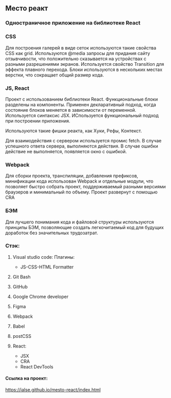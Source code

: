 ## Место реакт
### Одностраничное приложение на библиотеке React

### CSS
Для построения галерей в виде сеток используются такие свойства CSS как grid. Используются @media запросы для придания сайту отзывчивости, что положительно сказывается на устройствах с разными разрешениями экранов. Используется свойство Transition для эффекта плавного перехода. Блоки используются в нескольких местах верстки, что сокращает общий размер кода.

### JS, React
Проект с использованием библиотеки React. Функциональные блоки разделены на компоненты. Применен декларативный подход, когда состояние блоков меняется в зависимости от переменной. Используется синтаксис JSX. ИСпользуется функциональный подход при построении приложения.

Используются такие фишки реакта, как Хуки, Рефы, Контекст.

Для взаимодействия с сервером используется промис fetch. В случае успешного ответа сервера, выполняются действия. В случае ошибки действие не выполняется, появляется окно с ошибкой.

### Webpack
Для сборки проекта, транспиляции, добавления префиксов, минификации кода использован Webpack и отдельные модули, что позволяет быстро собрать проект, поддерживаемый разными версиями браузеров и минимальный по объему. Проект развернут с помощью CRA

### БЭМ
Для лучшего понимания кода и файловой структуры используются принципы БЭМ, позволяющие создать легкочитаемый код для будущих доработок без значительных трудозатрат.

### Стэк:
1. Visual studio code:
   Плагины:
   - JS-CSS-HTML Formatter

2. Git Bash
3. GitHub
4. Google Chrome developer
5. Figma
6. Webpack
7. Babel
8. postCSS
9. React:
    - JSX
    - CRA
    - React DevTools

#### Ссылка на проект:
https://ialse.github.io/mesto-react/index.html
